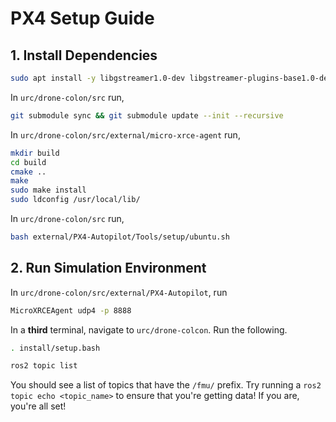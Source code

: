 # PX4 Setup Guide

## 1. Install Dependencies

```bash
sudo apt install -y libgstreamer1.0-dev libgstreamer-plugins-base1.0-dev
```

In `urc/drone-colon/src` run,

```bash
git submodule sync && git submodule update --init --recursive
```
In `urc/drone-colon/src/external/micro-xrce-agent` run,

```bash
mkdir build
cd build
cmake ..
make
sudo make install
sudo ldconfig /usr/local/lib/
```

In `urc/drone-colon/src` run,

```bash
bash external/PX4-Autopilot/Tools/setup/ubuntu.sh
```

## 2. Run Simulation Environment

In `urc/drone-colon/src/external/PX4-Autopilot`, run

```bash
MicroXRCEAgent udp4 -p 8888
```

In a **third** terminal, navigate to `urc/drone-colcon`. Run the following.

```bash
. install/setup.bash
```

```bash
ros2 topic list
```

You should see a list of topics that have the `/fmu/` prefix. Try running a `ros2 topic echo <topic_name>` to ensure that you're getting data! If you are, you're all set!

